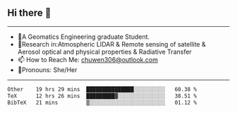 ## Hi there 👋
---
- 🌱A Geomatics Engineering graduate Student.
- 🔭Research in:Atmospheric LIDAR & Remote sensing of satellite & Aerosol optical and physical properties & Radiative Transfer
- 📫 How to Reach Me: chuwen306@outlook.com
- 🍒Pronouns: She/Her
---

<!--START_SECTION:waka-->

```txt
Other    19 hrs 29 mins  ███████████████░░░░░░░░░░   60.38 %
TeX      12 hrs 26 mins  █████████▓░░░░░░░░░░░░░░░   38.51 %
BibTeX   21 mins         ▒░░░░░░░░░░░░░░░░░░░░░░░░   01.12 %
```

<!--END_SECTION:waka-->







